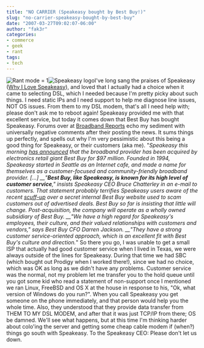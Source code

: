 ```yaml
---
title: "NO CARRIER (Speakeasy bought by Best Buy!)"
slug: "no-carrier-speakeasy-bought-by-best-buy"
date: "2007-03-27T09:02:07-06:00"
author: "fak3r"
categories:
- commerce
- geek
- rant
tags:
- tech
---
```


![Rant mode = 1](http://fak3r.com/wp-content/uploads/2007/03/rant.gif)![Speakeasy logo](http://fak3r.com/wp-content/uploads/2007/03/logo_speakeasy.gif)I've long sang the praises of Speakeasy ([Why I Love Speakeasy](http://fak3r.com/2006/06/21/why-i-love-speakeasy/)), and loved that I actually had a choice when it came to selecting DSL, which I needed because I'm pretty picky about such things.  I need static IPs and I need support to help me diagnose line issues, NOT OS issues.  From them to my DSL modem, that's all I need help with; please don't ask me to reboot again!  Speakeasy provided me with that excellent service, but today it comes down that Best Buy has bought Speakeasy.  Forums over at [Broadband Reports](http://www.broadbandreports.com/shownews/82567) echo my sediment with universally negative comments after their posting the news.  It sums things up perfectly, and spells out why I'm very pessimistic about this being a good thing for Speakeasy, or their customers (aka me).  "_Speakeasy this morning [has announced](http://www.speakeasy.net/press/pr/pr032707.php) that the broadband provider has been acquired by electronics retail giant Best Buy for $97 million. Founded in 1994, Speakeasy started in Seattle as an Internet cafe, and made a name for themselves as a customer-focused and community-friendly broadband provider. [...] __"**Best Buy, like Speakeasy, is known for its high level of customer service**," insists Speakeasy CEO Bruce Chatterley in an e-mail to customers. That statement probably terrifies Speakeasy users aware of the recent [scuff-up](http://www.courant.com/news/local/hc-watchdog0302,0,5198012.column?coll=hc-utility-local) over a secret internal Best Buy website used to scam customers out of advertised deals. Best Buy so far is insisting that little will change. Post-acquisition, the company will operate as a wholly owned subsidiary of Best Buy. __"We have a high regard for Speakeasy's employees, their culture, and their valued relationships with customers and vendors," says Best Buy CFO Darren Jackson. __"They have a strong customer service-oriented approach, which is an excellent fit with Best Buy's culture and direction._"  So there you go, I was unable to get a small ISP that actually had good customer service when I lived in Texas, we were always outside of the lines for Speakeasy.  During that time we had SBC (which bought out Prodigy when I worked there!), since we had no choice, which was OK as long as we didn't have any problems.  Customer service was the normal, not my problem let me transfer you to the hold queue until you got some kid who read a statement of non-support once I mentioned we ran Linux, FreeBSD and OS X at the house in response to his, "Ok, what version of Windows do you run?".  When you call Speakeasy you get someone on the phone immediately, and that person would help you the whole time.  Also, they understood that they provide data transfer from THEM TO MY DSL MODEM, and after that it was just TCP/IP from there; OS be damned.  We'll see what happens, but at this time I'm thinking harder about colo'ing the server and getting some cheap cable modem if (when?) things go south with Speakeasy.  To the Speakeasy CEO: Please don't let us down. 
